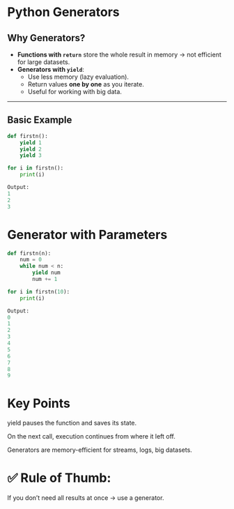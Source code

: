 # Python Generators

## Why Generators?
- **Functions with `return`** store the whole result in memory → not efficient for large datasets.
- **Generators with `yield`**:
  - Use less memory (lazy evaluation).
  - Return values **one by one** as you iterate.
  - Useful for working with big data.

---

## Basic Example
```python
def firstn():
    yield 1
    yield 2
    yield 3

for i in firstn():
    print(i)

Output:
1
2
3
```
# Generator with Parameters
```python
def firstn(n):
    num = 0
    while num < n:
        yield num
        num += 1

for i in firstn(10):
    print(i)

Output:
0
1
2
3
4
5
6
7
8
9
```
# Key Points

yield pauses the function and saves its state.

On the next call, execution continues from where it left off.

Generators are memory-efficient for streams, logs, big datasets.

# ✅ Rule of Thumb:
If you don’t need all results at once → use a generator.
